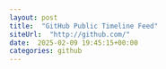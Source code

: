 ```yaml
---
layout: post
title:  "GitHub Public Timeline Feed"
siteUrl:  "http://github.com/"
date:  2025-02-09 19:45:15+00:00
categories: github
---
```

